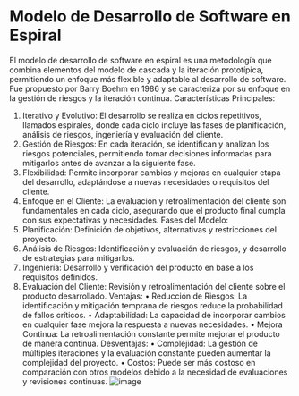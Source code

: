 # Modelo de Desarrollo de Software en Espiral
El modelo de desarrollo de software en espiral es una metodología que combina elementos del modelo de cascada y la iteración prototípica, permitiendo un enfoque más flexible y adaptable al desarrollo de software. Fue propuesto por Barry Boehm en 1986 y se caracteriza por su enfoque en la gestión de riesgos y la iteración continua.
Características Principales:
1.	Iterativo y Evolutivo: El desarrollo se realiza en ciclos repetitivos, llamados espirales, donde cada ciclo incluye las fases de planificación, análisis de riesgos, ingeniería y evaluación del cliente.
2.	Gestión de Riesgos: En cada iteración, se identifican y analizan los riesgos potenciales, permitiendo tomar decisiones informadas para mitigarlos antes de avanzar a la siguiente fase.
3.	Flexibilidad: Permite incorporar cambios y mejoras en cualquier etapa del desarrollo, adaptándose a nuevas necesidades o requisitos del cliente.
4.	Enfoque en el Cliente: La evaluación y retroalimentación del cliente son fundamentales en cada ciclo, asegurando que el producto final cumpla con sus expectativas y necesidades.
Fases del Modelo:
1.	Planificación: Definición de objetivos, alternativas y restricciones del proyecto.
2.	Análisis de Riesgos: Identificación y evaluación de riesgos, y desarrollo de estrategias para mitigarlos.
3.	Ingeniería: Desarrollo y verificación del producto en base a los requisitos definidos.
4.	Evaluación del Cliente: Revisión y retroalimentación del cliente sobre el producto desarrollado.
Ventajas:
•	Reducción de Riesgos: La identificación y mitigación temprana de riesgos reduce la probabilidad de fallos críticos.
•	Adaptabilidad: La capacidad de incorporar cambios en cualquier fase mejora la respuesta a nuevas necesidades.
•	Mejora Continua: La retroalimentación constante permite mejorar el producto de manera continua.
Desventajas:
•	Complejidad: La gestión de múltiples iteraciones y la evaluación constante pueden aumentar la complejidad del proyecto.
•	Costos: Puede ser más costoso en comparación con otros modelos debido a la necesidad de evaluaciones y revisiones continuas.
![image](https://github.com/user-attachments/assets/3ed6aa85-026a-4df1-a057-e8bc03470154)
